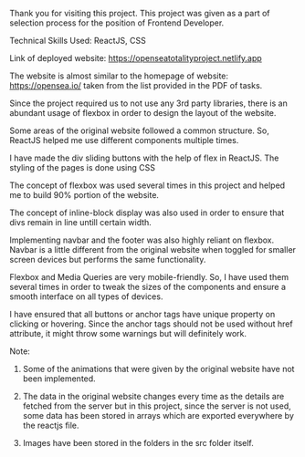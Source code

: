 Thank you for visiting this project. This project was given as a part of selection process for the position of Frontend Developer.

Technical Skills Used: ReactJS, CSS

Link of deployed website: https://openseatotalityproject.netlify.app

The website is almost similar to the homepage of website: https://opensea.io/ taken from the list provided in the PDF of tasks.

Since the project required us to not use any 3rd party libraries, there is an abundant usage of flexbox in order to design the layout of the website.

Some areas of the original website followed a common structure. So, ReactJS helped me use different components multiple times.

I have made the div sliding buttons with the help of flex in ReactJS. The styling of the pages is done using CSS

The concept of flexbox was used several times in this project and helped me to build 90% portion of the website.

The concept of inline-block display was also used in order to ensure that divs remain in line untill certain width.

Implementing navbar and the footer was also highly reliant on flexbox. Navbar is a little different from the original website when toggled for smaller screen devices but performs the same functionality.

Flexbox and Media Queries are very mobile-friendly. So, I have used them several times in order to tweak the sizes of the components and ensure a smooth interface on all types of devices.

I have ensured that all buttons or anchor tags have unique property on clicking or hovering. Since the anchor tags should not be used without href attribute, it might throw some warnings but will definitely work.

Note:

1. Some of the animations that were given by the original website have not been implemented.

2. The data in the original website changes every time as the details are fetched from the server but in this project, since the server is not used, some data has been stored in arrays which are exported everywhere by the reactjs file.

3. Images have been stored in the folders in the src folder itself.